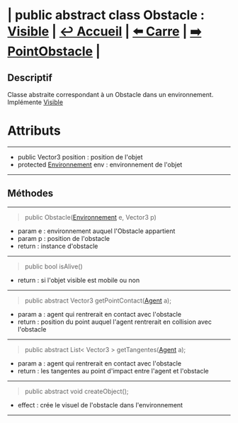 # **| public abstract class Obstacle :** [**Visible**](../../Vision/Visible.md) **|** [**↩️ Accueil**](../../../doc.md) **|** [**⬅️ Carre**](../Topologie/Carre.md) **|** [**➡️ PointObstacle**](./PointObstacle.md) **|**


## **Descriptif**

Classe abstraite correspondant à un Obstacle dans un environnement. Implémente [Visible](../../Vision/Visible.md)

# **Attributs**

---

* public Vector3 position : position de l'objet
* protected [Environnement](../Environnement.md) env : environnement de l'objet

---

## **Méthodes**

---

> public Obstacle([Environnement](../Environnement.md) e, Vector3 p)

* param e : environnement auquel l'Obstacle appartient
* param p : position de l'obstacle
* return : instance d'obstacle

---

> public bool isAlive()

* return : si l'objet visible est mobile ou non

---

> public abstract Vector3 getPointContact([Agent](../../Agent.md) a);

* param a : agent qui rentrerait en contact avec l'obstacle
* return : position du point auquel l'agent rentrerait en collision avec l'obstacle

---

> public abstract List< Vector3 > getTangentes([Agent](../../Agent.md) a);

* param a : agent qui rentrerait en contact avec l'obstacle
* return : les tangentes au point d'impact entre l'agent et l'obstacle

---

> public abstract void createObject(); 

* effect : crée le visuel de l'obstacle dans l'environnement

---

